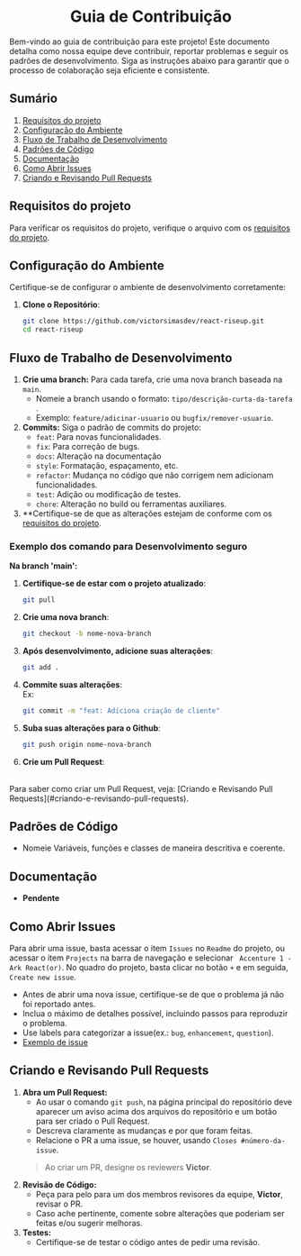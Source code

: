 <h1 align="center">Guia de Contribuição</h1>

Bem-vindo ao guia de contribuição para este projeto! Este documento detalha como nossa equipe deve contribuir, reportar problemas e seguir os padrões de desenvolvimento. Siga as instruções abaixo para garantir que o processo de colaboração seja eficiente e consistente.

## Sumário
1. [Requisitos do projeto](#requisitos-do-projeto)
2. [Configuração do Ambiente](#configuração-do-ambiente)
3. [Fluxo de Trabalho de Desenvolvimento](#fluxo-de-trabalho-de-desenvolvimento)
4. [Padrões de Código](#padrões-de-código)
5. [Documentação](#documentação)
6. [Como Abrir Issues](#como-abrir-issues)
7. [Criando e Revisando Pull Requests](#criando-e-revisando-pull-requests)

## Requisitos do projeto
Para verificar os requisitos do projeto, verifique o arquivo com os [requisitos do projeto](./SPECIFICATIONS.md).

## Configuração do Ambiente
Certifique-se de configurar o ambiente de desenvolvimento corretamente:
1. **Clone o Repositório**:
   ```bash
   git clone https://github.com/victorsimasdev/react-riseup.git
   cd react-riseup
   ```

## Fluxo de Trabalho de Desenvolvimento
1. **Crie uma branch:** Para cada tarefa, crie uma nova branch baseada na ```main```.
    - Nomeie a branch usando o formato: ```tipo/descrição-curta-da-tarefa``` .
    - Exemplo: ```feature/adicinar-usuario``` ou ```bugfix/remover-usuario```.
2. **Commits:** Siga o padrão de commits do projeto:
    - ```feat```: Para novas funcionalidades.
    - ```fix```: Para correção de bugs.
    - ```docs```: Alteração na documentação
    - ```style```: Formatação, espaçamento, etc.
    - ```refactor```: Mudança no código que não corrigem nem adicionam funcionalidades.
    - ```test```: Adição ou modificação de testes.
    - ```chore```: Alteração no build ou ferramentas auxiliares.
3. **Certifique-se de que as alterações estejam de conforme com os [requisitos do projeto](#requisitos-do-projeto).

### Exemplo dos comando para Desenvolvimento seguro
**Na branch 'main':**
1. **Certifique-se de estar com o projeto atualizado**:
   ```bash
   git pull
2. **Crie uma nova branch**:
   ```bash
   git checkout -b nome-nova-branch
   ```
3. **Após desenvolvimento, adicione suas alterações**:
   ```bash
   git add .
   ```
4. **Commite suas alterações**:
   <br>
   Ex: 
   ```bash
   git commit -m "feat: Adiciona criação de cliente" 
   ```
5. **Suba suas alterações para o Github**:
   ```bash
   git push origin nome-nova-branch 
   ```
6. **Crie um Pull Request**:
<br>
Para saber como criar um Pull Request, veja: [Criando e Revisando Pull Requests](#criando-e-revisando-pull-requests).

## Padrões de Código
- Nomeie Variáveis, funções e classes de maneira descritiva e coerente.

## Documentação
- **Pendente**

## Como Abrir Issues
Para abrir uma issue, basta acessar o item ```Issues``` no ```Readme``` do projeto, ou acessar o item ```Projects``` na barra de navegação e selecionar ``` Accenture 1 - Ark React(or)```. No quadro do projeto, basta clicar no botão ```+``` e em seguida, ```Create new issue```.
- Antes de abrir uma nova issue, certifique-se de que o problema já não foi reportado antes.
- Inclua o máximo de detalhes possível, incluindo passos para reproduzir o problema.
- Use labels para categorizar a issue(ex.: ```bug```, ```enhancement```, ```question```).
- [Exemplo de issue](https://github.com/victorsimasdev/react-riseup/issues/1)

## Criando e Revisando Pull Requests
1. **Abra um Pull Request:**
    - Ao usar o comando ```git push```, na página principal do repositório deve aparecer um aviso acima dos arquivos do repositório e um botão para ser criado o Pull Request.
    - Descreva claramente as mudanças e por que foram feitas.
    - Relacione o PR a uma issue, se houver, usando ```Closes #número-da-issue```.
    > Ao criar um PR, designe os reviewers **Victor**.
2. **Revisão de Código:**
    - Peça para pelo para um dos membros revisores da equipe, **Victor**, revisar o PR.
    - Caso ache pertinente, comente sobre alterações que poderiam ser feitas e/ou sugerir melhoras.
3. **Testes:**
    - Certifique-se de testar o código antes de pedir uma revisão.
